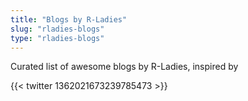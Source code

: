 ```yaml
---
title: "Blogs by R-Ladies"
slug: "rladies-blogs"
type: "rladies-blogs"
---
```


Curated list of awesome blogs by R-Ladies, inspired by

{{< twitter 1362021673239785473 >}}

